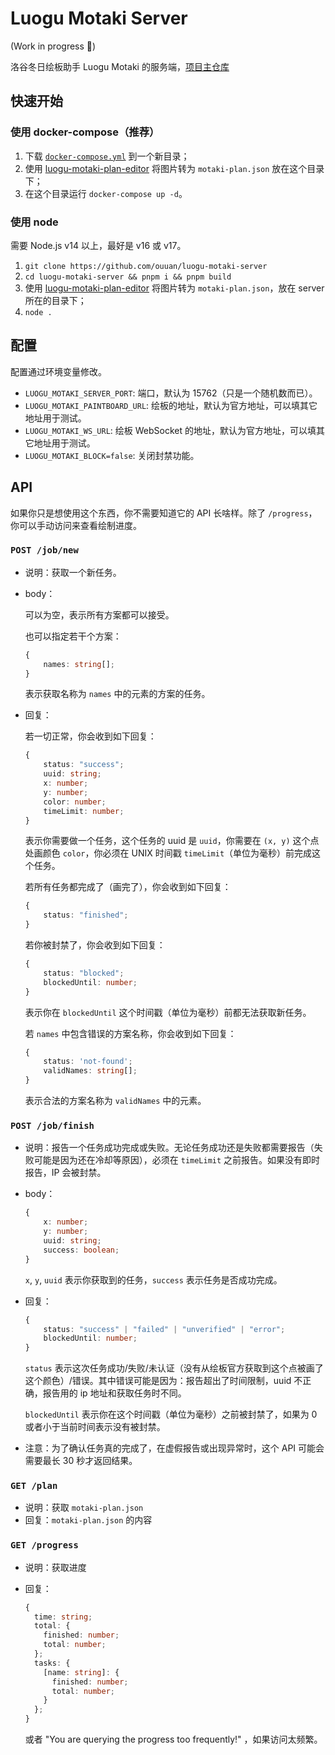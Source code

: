 # Luogu Motaki Server

(Work in progress :construction:)

洛谷冬日绘板助手 Luogu Motaki 的服务端，[项目主仓库](https://github.com/ouuan/luogu-motaki)

## 快速开始

### 使用 docker-compose（推荐）

1.  下载 [`docker-compose.yml`](docker-compose.yml) 到一个新目录；
2.  使用 [luogu-motaki-plan-editor](https://github.com/ouuan/luogu-motaki-plan-editor) 将图片转为 `motaki-plan.json` 放在这个目录下；
3.  在这个目录运行 `docker-compose up -d`。

### 使用 node

需要 Node.js v14 以上，最好是 v16 或 v17。

1.  `git clone https://github.com/ouuan/luogu-motaki-server`
2.  `cd luogu-motaki-server && pnpm i && pnpm build`
3.  使用 [luogu-motaki-plan-editor](https://github.com/ouuan/luogu-motaki-plan-editor) 将图片转为 `motaki-plan.json`，放在 server 所在的目录下；
4.  `node .`

## 配置

配置通过环境变量修改。

-   `LUOGU_MOTAKI_SERVER_PORT`: 端口，默认为 15762（只是一个随机数而已）。
-   `LUOGU_MOTAKI_PAINTBOARD_URL`: 绘板的地址，默认为官方地址，可以填其它地址用于测试。
-   `LUOGU_MOTAKI_WS_URL`: 绘板 WebSocket 的地址，默认为官方地址，可以填其它地址用于测试。
-   `LUOGU_MOTAKI_BLOCK=false`: 关闭封禁功能。

## API

如果你只是想使用这个东西，你不需要知道它的 API 长啥样。除了 `/progress`，你可以手动访问来查看绘制进度。

### `POST /job/new`

-   说明：获取一个新任务。

-   body：

    可以为空，表示所有方案都可以接受。

    也可以指定若干个方案：

    ```typescript
    {
        names: string[];
    }
    ```

    表示获取名称为 `names` 中的元素的方案的任务。

-   回复：

    若一切正常，你会收到如下回复：

    ```typescript
    {
        status: "success";
        uuid: string;
        x: number;
        y: number;
        color: number;
        timeLimit: number;
    }
    ```

    表示你需要做一个任务，这个任务的 uuid 是 `uuid`，你需要在 `(x, y)` 这个点处画颜色 `color`，你必须在 UNIX 时间戳 `timeLimit`（单位为毫秒）前完成这个任务。

    若所有任务都完成了（画完了），你会收到如下回复：

    ```typescript
    {
        status: "finished";
    }
    ```

    若你被封禁了，你会收到如下回复：

    ```typescript
    {
        status: "blocked";
        blockedUntil: number;
    }
    ```

    表示你在 `blockedUntil` 这个时间戳（单位为毫秒）前都无法获取新任务。

    若 `names` 中包含错误的方案名称，你会收到如下回复：

    ```typescript
    {
        status: 'not-found';
        validNames: string[];
    }
    ```

    表示合法的方案名称为 `validNames` 中的元素。

### `POST /job/finish`

-   说明：报告一个任务成功完成或失败。无论任务成功还是失败都需要报告（失败可能是因为还在冷却等原因），必须在 `timeLimit` 之前报告。如果没有即时报告，IP 会被封禁。

-   body：

    ```typescript
    {
        x: number;
        y: number;
        uuid: string;
        success: boolean;
    }
    ```

    `x`, `y`, `uuid` 表示你获取到的任务，`success` 表示任务是否成功完成。

-   回复：

    ```typescript
    {
        status: "success" | "failed" | "unverified" | "error";
        blockedUntil: number;
    }
    ```

    `status` 表示这次任务成功/失败/未认证（没有从绘板官方获取到这个点被画了这个颜色）/错误。其中错误可能是因为：报告超出了时间限制，uuid 不正确，报告用的 ip 地址和获取任务时不同。

    `blockedUntil` 表示你在这个时间戳（单位为毫秒）之前被封禁了，如果为 0 或者小于当前时间表示没有被封禁。

-   注意：为了确认任务真的完成了，在虚假报告或出现异常时，这个 API 可能会需要最长 30 秒才返回结果。

### `GET /plan`

-   说明：获取 `motaki-plan.json`
-   回复：`motaki-plan.json` 的内容

### `GET /progress`

-   说明：获取进度
-   回复：

    ```typescript
    {
      time: string;
      total: {
        finished: number;
        total: number;
      };
      tasks: {
        [name: string]: {
          finished: number;
          total: number;
        }
      };
    }
    ```

    或者 "You are querying the progress too frequently!" ，如果访问太频繁。
